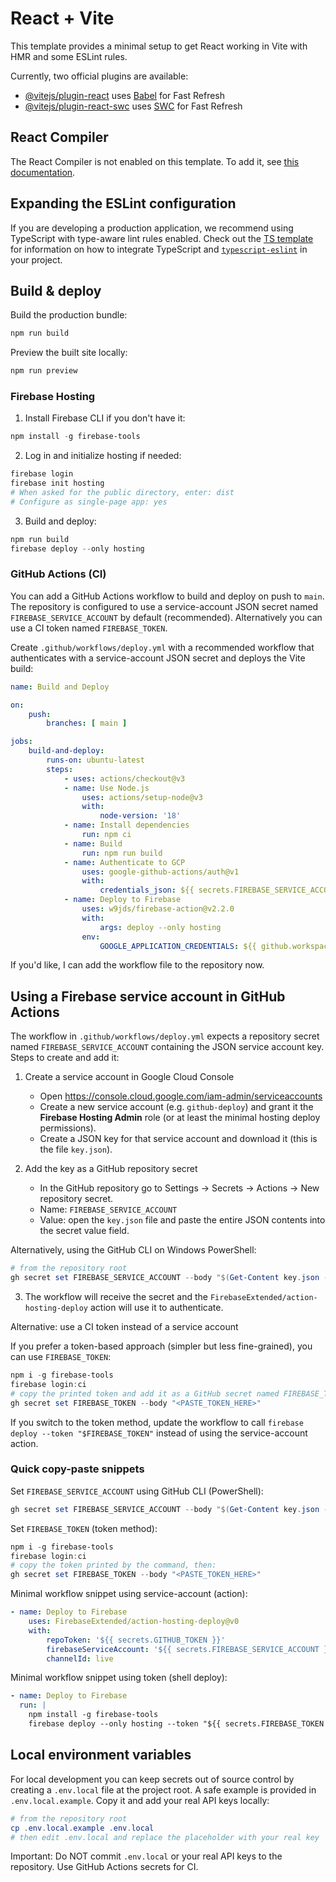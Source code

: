 # React + Vite

This template provides a minimal setup to get React working in Vite with HMR and some ESLint rules.

Currently, two official plugins are available:

- [@vitejs/plugin-react](https://github.com/vitejs/vite-plugin-react/blob/main/packages/plugin-react) uses [Babel](https://babeljs.io/) for Fast Refresh
- [@vitejs/plugin-react-swc](https://github.com/vitejs/vite-plugin-react/blob/main/packages/plugin-react-swc) uses [SWC](https://swc.rs/) for Fast Refresh

## React Compiler

The React Compiler is not enabled on this template. To add it, see [this documentation](https://react.dev/learn/react-compiler/installation).

## Expanding the ESLint configuration

If you are developing a production application, we recommend using TypeScript with type-aware lint rules enabled. Check out the [TS template](https://github.com/vitejs/vite/tree/main/packages/create-vite/template-react-ts) for information on how to integrate TypeScript and [`typescript-eslint`](https://typescript-eslint.io) in your project.

## Build & deploy

Build the production bundle:

```powershell
npm run build
```

Preview the built site locally:

```powershell
npm run preview
```

### Firebase Hosting

1. Install Firebase CLI if you don't have it:

```powershell
npm install -g firebase-tools
```

2. Log in and initialize hosting if needed:

```powershell
firebase login
firebase init hosting
# When asked for the public directory, enter: dist
# Configure as single-page app: yes
```

3. Build and deploy:

```powershell
npm run build
firebase deploy --only hosting
```

### GitHub Actions (CI)

You can add a GitHub Actions workflow to build and deploy on push to `main`. The repository is configured to use a service-account JSON secret named `FIREBASE_SERVICE_ACCOUNT` by default (recommended). Alternatively you can use a CI token named `FIREBASE_TOKEN`.

Create `.github/workflows/deploy.yml` with a recommended workflow that authenticates with a service-account JSON secret and deploys the Vite build:

```yaml
name: Build and Deploy

on:
	push:
		branches: [ main ]

jobs:
	build-and-deploy:
		runs-on: ubuntu-latest
		steps:
			- uses: actions/checkout@v3
			- name: Use Node.js
				uses: actions/setup-node@v3
				with:
					node-version: '18'
			- name: Install dependencies
				run: npm ci
			- name: Build
				run: npm run build
			- name: Authenticate to GCP
				uses: google-github-actions/auth@v1
				with:
					credentials_json: ${{ secrets.FIREBASE_SERVICE_ACCOUNT }}
			- name: Deploy to Firebase
				uses: w9jds/firebase-action@v2.2.0
				with:
					args: deploy --only hosting
				env:
					GOOGLE_APPLICATION_CREDENTIALS: ${{ github.workspace }}/firebase_key.json
```

If you'd like, I can add the workflow file to the repository now.

## Using a Firebase service account in GitHub Actions

The workflow in `.github/workflows/deploy.yml` expects a repository secret named `FIREBASE_SERVICE_ACCOUNT` containing the JSON service account key. Steps to create and add it:

1. Create a service account in Google Cloud Console
	- Open https://console.cloud.google.com/iam-admin/serviceaccounts
	- Create a new service account (e.g. `github-deploy`) and grant it the **Firebase Hosting Admin** role (or at least the minimal hosting deploy permissions).
	- Create a JSON key for that service account and download it (this is the file `key.json`).

2. Add the key as a GitHub repository secret
	- In the GitHub repository go to Settings → Secrets → Actions → New repository secret.
	- Name: `FIREBASE_SERVICE_ACCOUNT`
	- Value: open the `key.json` file and paste the entire JSON contents into the secret value field.

Alternatively, using the GitHub CLI on Windows PowerShell:

```powershell
# from the repository root
gh secret set FIREBASE_SERVICE_ACCOUNT --body "$(Get-Content key.json -Raw)"
```

3. The workflow will receive the secret and the `FirebaseExtended/action-hosting-deploy` action will use it to authenticate.

Alternative: use a CI token instead of a service account

If you prefer a token-based approach (simpler but less fine-grained), you can use `FIREBASE_TOKEN`:

```powershell
npm i -g firebase-tools
firebase login:ci
# copy the printed token and add it as a GitHub secret named FIREBASE_TOKEN
gh secret set FIREBASE_TOKEN --body "<PASTE_TOKEN_HERE>"
```

If you switch to the token method, update the workflow to call `firebase deploy --token "$FIREBASE_TOKEN"` instead of using the service-account action.

### Quick copy-paste snippets

Set `FIREBASE_SERVICE_ACCOUNT` using GitHub CLI (PowerShell):

```powershell
gh secret set FIREBASE_SERVICE_ACCOUNT --body "$(Get-Content key.json -Raw)"
```

Set `FIREBASE_TOKEN` (token method):

```powershell
npm i -g firebase-tools
firebase login:ci
# copy the token printed by the command, then:
gh secret set FIREBASE_TOKEN --body "<PASTE_TOKEN_HERE>"
```

Minimal workflow snippet using service-account (action):

```yaml
- name: Deploy to Firebase
	uses: FirebaseExtended/action-hosting-deploy@v0
	with:
		repoToken: '${{ secrets.GITHUB_TOKEN }}'
		firebaseServiceAccount: '${{ secrets.FIREBASE_SERVICE_ACCOUNT }}'
		channelId: live
```

Minimal workflow snippet using token (shell deploy):

```yaml
- name: Deploy to Firebase
  run: |
    npm install -g firebase-tools
	firebase deploy --only hosting --token "${{ secrets.FIREBASE_TOKEN }}"
```


## Local environment variables

For local development you can keep secrets out of source control by creating a `.env.local` file at the project root. A safe example is provided in `.env.local.example`. Copy it and add your real API keys locally:

```powershell
# from the repository root
cp .env.local.example .env.local
# then edit .env.local and replace the placeholder with your real key
```

Important: Do NOT commit `.env.local` or your real API keys to the repository. Use GitHub Actions secrets for CI.

